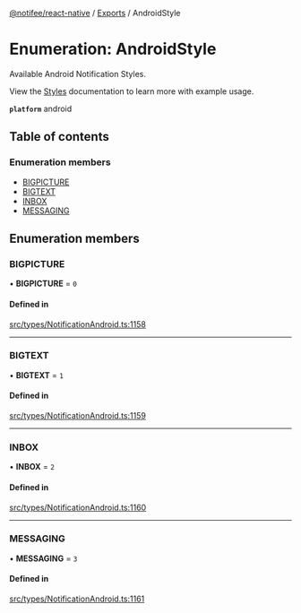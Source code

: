 [@notifee/react-native](../README.md) / [Exports](../modules.md) / AndroidStyle

# Enumeration: AndroidStyle

Available Android Notification Styles.

View the [Styles](/react-native/docs/android/styles) documentation to learn more with example usage.

**`platform`** android

## Table of contents

### Enumeration members

- [BIGPICTURE](AndroidStyle.md#bigpicture)
- [BIGTEXT](AndroidStyle.md#bigtext)
- [INBOX](AndroidStyle.md#inbox)
- [MESSAGING](AndroidStyle.md#messaging)

## Enumeration members

### BIGPICTURE

• **BIGPICTURE** = `0`

#### Defined in

[src/types/NotificationAndroid.ts:1158](https://github.com/cabljac/react-native-notifee/blob/4d792c9/src/types/NotificationAndroid.ts#L1158)

___

### BIGTEXT

• **BIGTEXT** = `1`

#### Defined in

[src/types/NotificationAndroid.ts:1159](https://github.com/cabljac/react-native-notifee/blob/4d792c9/src/types/NotificationAndroid.ts#L1159)

___

### INBOX

• **INBOX** = `2`

#### Defined in

[src/types/NotificationAndroid.ts:1160](https://github.com/cabljac/react-native-notifee/blob/4d792c9/src/types/NotificationAndroid.ts#L1160)

___

### MESSAGING

• **MESSAGING** = `3`

#### Defined in

[src/types/NotificationAndroid.ts:1161](https://github.com/cabljac/react-native-notifee/blob/4d792c9/src/types/NotificationAndroid.ts#L1161)

